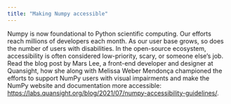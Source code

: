 ```yaml
---
title: "Making Numpy accessible"
---
```


Numpy is now foundational to Python scientific computing. Our efforts reach millions of developers each month. 
As our user base grows, so does the number of users with disabilities. In the open-source ecosystem, accessibility 
is often considered low-priority, scary, or someone else’s job. Read the blog post by Mars Lee, a front-end developer and designer at Quansight, 
how she along with Melissa Weber Mendonça championed the efforts to support NumPy users with visual impairments 
and make the NumPy website and documentation more accessible: https://labs.quansight.org/blog/2021/07/numpy-accessibility-guidelines/.
